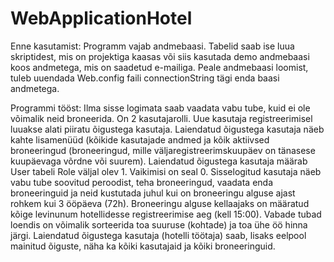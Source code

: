 # WebApplicationHotel
Enne kasutamist:
Programm vajab andmebaasi. Tabelid saab ise luua skriptidest, mis on projektiga kaasas või siis kasutada demo andmebaasi koos andmetega, mis on saadetud e-mailiga.
Peale andmebaasi loomist, tuleb uuendada Web.config faili connectionString tägi enda baasi andmetega.

Programmi tööst:
Ilma sisse logimata saab vaadata vabu tube, kuid ei ole võimalik neid broneerida. 
On 2 kasutajarolli. Uue kasutaja registreerimisel luuakse alati piiratu õigustega kasutaja. Laiendatud õigustega kasutaja näeb kahte lisamenüüd (kõikide kasutajade andmed ja kõik 
aktiivsed broneeringud (broneeringud, mille väljaregistreerimskuupäev on tänasese kuupäevaga võrdne või suurem). Laiendatud õigustega kasutaja määrab User tabeli Role väljal olev 1. 
Vaikimisi on seal 0. 
Sisselogitud kasutaja näeb vabu tube soovitud peroodist, teha broneeringud, vaadata enda broneeringuid ja neid kustutada juhul kui on broneeringu alguse ajast rohkem kui 3 ööpäeva (72h). 
Broneeringu alguse kellaajaks on määratud kõige levinunum hotellidesse registreerimise aeg (kell 15:00). Vabade tubad loendis on võimalik sorteerida toa suuruse (kohtade) ja toa ühe 
öö hinna järgi. 
Laiendatud õigustega kasutaja (hotelli töötaja) saab, lisaks eelpool mainitud õiguste, näha ka kõiki kasutajaid ja kõiki broneeringuid. 
